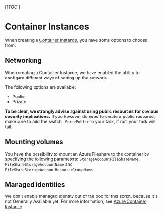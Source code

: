 [[_TOC_]]

# Container Instances

When creating a [Container Instance](/Azure/AzDocs-v1/Scripts/Container-Instance/Create-Container), you have some options to choose from:

## Networking

When creating a Container Instance, we have enabled the ability to configure different ways of setting up the network.

The following options are available:

- Public
- Private

**To be clear, we strongly advise against using public resources for obvious security implications.** If you however do need to create a public resource, make sure to add the switch `-ForcePublic` to your task, if not, your task will fail.

## Mounting volumes

You have the possibility to mount an Azure Fileshare to the container by specifying the following parameters: `StorageAccountFileShareName`, `FileShareStorageAccountName` and `FileShareStorageAccountResourceGroupName`.

## Managed identities

We don't enable managed identity out of the box for this script, because it's not Generally Available yet. For more information, see [Azure Container Instance](https://docs.microsoft.com/en-us/azure/container-instances/container-instances-managed-identity)
